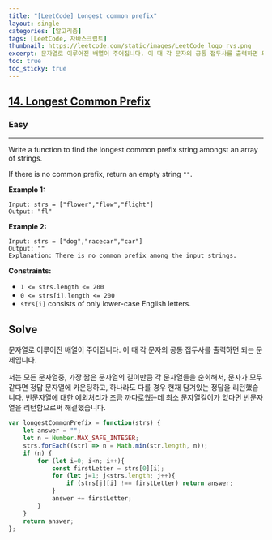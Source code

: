 ```yaml
---
title: "[LeetCode] Longest common prefix"
layout: single
categories: [알고리즘]
tags: [LeetCode, 자바스크립트]
thumbnail: https://leetcode.com/static/images/LeetCode_logo_rvs.png
excerpt: 문자열로 이루어진 배열이 주어집니다. 이 때 각 문자의 공통 접두사를 출력하면 되는 문제입니다.
toc: true
toc_sticky: true
---
```


## **[14. Longest Common Prefix](https://leetcode.com/problems/longest-common-prefix/)**

### **Easy**

---

Write a function to find the longest common prefix string amongst an array of strings.

If there is no common prefix, return an empty string `""`.

**Example 1:**

```
Input: strs = ["flower","flow","flight"]
Output: "fl"

```

**Example 2:**

```
Input: strs = ["dog","racecar","car"]
Output: ""
Explanation: There is no common prefix among the input strings.

```

**Constraints:**

- `1 <= strs.length <= 200`
- `0 <= strs[i].length <= 200`
- `strs[i]` consists of only lower-case English letters.

## Solve

문자열로 이루어진 배열이 주어집니다. 이 때 각 문자의 공통 접두사를 출력하면 되는 문제입니다.

저는 모든 문자열중, 가장 짧은 문자열의 길이만큼 각 문자열들을 순회해서, 문자가 모두 같다면 정답 문자열에 카운팅하고, 하나라도 다를 경우 현재 담겨있는 정답을 리턴했습니다. 빈문자열에 대한 예외처리가 조금 까다로웠는데 최소 문자열길이가 없다면 빈문자열을 리턴함으로써 해결했습니다.

```jsx
var longestCommonPrefix = function(strs) {
    let answer = "";
    let n = Number.MAX_SAFE_INTEGER;
    strs.forEach((str) => n = Math.min(str.length, n));
    if (n) {
        for (let i=0; i<n; i++){
            const firstLetter = strs[0][i];
            for (let j=1; j<strs.length; j++){
                if (strs[j][i] !== firstLetter) return answer;
            }
            answer += firstLetter;
        }
    }
    return answer;
};
```